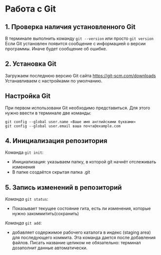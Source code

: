 # Работа с Git

## 1. Проверка наличия установленного Git
В терминале выполнить команду `git --version` или просто `git version` Если Git установлен появится сообщение с информацией о версии программы. Иначе будет сообщение об ошибке.

## 2. Установка Git 
Загружаем последнюю версию Git сайта  https://git-scm.com/downloads
Устанавливаем с настройками по умолчанию.

## Настройка Git 
При первом использовани Git необходимо представиться. Для этого нужно ввести в терминале две команды:
```
git config --global user.name «Ваше имя английскими буквами»
git config --global user.email ваша почта@example.com
```
## 4. Инициализация репозитория
Команда `git init`:
* Инициализация: указываем папку, в которой
git начнёт отслеживать изменения
* В папке создаётся скрытая папка .git

## 5. Запись изменений в репозиторий 
*Команда* `git status`:
* Показывает текущее состояние гита, есть ли изменения, которые нужно закоммитить(сохранить)

*Команда* `git add`:
* добавляет содержимое рабочего каталога 
в индекс (staging area) для последующего коммита. Эта команда дается после добавления
файлов. Писать название целиком не обязательно: терминал дозаполнит данные автоматически.

